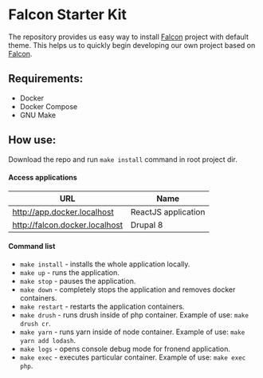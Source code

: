 # Falcon Starter Kit

  The repository provides us easy way to install [Falcon](https://systemseed.com/products/falcon) 
project with default theme. This helps us to quickly begin developing our own project based on [Falcon](https://systemseed.com/products/falcon).

## Requirements:

 - Docker
 - Docker Compose
 - GNU Make 

## How use:

  Download the repo and run `make install` command in root project dir.
  
#### Access applications
 
| URL                                     | Name                |
| ----------------------------------------| ------------------- |
| http://app.docker.localhost             | ReactJS application |
| http://falcon.docker.localhost          | Drupal 8            |


#### Command list

- `make install` - installs the whole application locally.
- `make up` - runs the application.
- `make stop` - pauses the application.
- `make down` - completely stops the application and removes docker containers.
- `make restart` - restarts the application containers.
- `make drush` - runs drush inside of php container. Example of use: `make drush cr`.
- `make yarn` - runs yarn inside of node container. Example of use: `make yarn add lodash`.
- `make logs` - opens console debug mode for fronend application.
- `make exec` - executes particular container. Example of use: `make exec php`.
